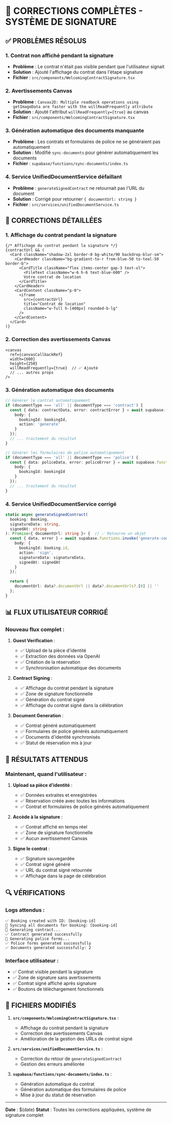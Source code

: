 # 🎯 CORRECTIONS COMPLÈTES - SYSTÈME DE SIGNATURE

## ✅ **PROBLÈMES RÉSOLUS**

### 1. **Contrat non affiché pendant la signature**
- **Problème** : Le contrat n'était pas visible pendant que l'utilisateur signait
- **Solution** : Ajouté l'affichage du contrat dans l'étape signature
- **Fichier** : `src/components/WelcomingContractSignature.tsx`

### 2. **Avertissements Canvas**
- **Problème** : `Canvas2D: Multiple readback operations using getImageData are faster with the willReadFrequently attribute`
- **Solution** : Ajouté l'attribut `willReadFrequently={true}` au canvas
- **Fichier** : `src/components/WelcomingContractSignature.tsx`

### 3. **Génération automatique des documents manquante**
- **Problème** : Les contrats et formulaires de police ne se généraient pas automatiquement
- **Solution** : Modifié `sync-documents` pour générer automatiquement les documents
- **Fichier** : `supabase/functions/sync-documents/index.ts`

### 4. **Service UnifiedDocumentService défaillant**
- **Problème** : `generateSignedContract` ne retournait pas l'URL du document
- **Solution** : Corrigé pour retourner `{ documentUrl: string }`
- **Fichier** : `src/services/unifiedDocumentService.ts`

## 🔧 **CORRECTIONS DÉTAILLÉES**

### **1. Affichage du contrat pendant la signature**

```tsx
{/* Affichage du contrat pendant la signature */}
{contractUrl && (
  <Card className="shadow-2xl border-0 bg-white/90 backdrop-blur-sm">
    <CardHeader className="bg-gradient-to-r from-blue-50 to-teal-50 border-b">
      <CardTitle className="flex items-center gap-3 text-xl">
        <FileText className="w-6 h-6 text-blue-600" />
        Votre contrat de location
      </CardTitle>
    </CardHeader>
    <CardContent className="p-0">
      <iframe 
        src={contractUrl} 
        title="Contrat de location" 
        className="w-full h-[400px] rounded-b-lg" 
      />
    </CardContent>
  </Card>
)}
```

### **2. Correction des avertissements Canvas**

```tsx
<canvas
  ref={canvasCallbackRef}
  width={600}
  height={250}
  willReadFrequently={true}  // ✅ Ajouté
  // ... autres props
/>
```

### **3. Génération automatique des documents**

```typescript
// Générer le contrat automatiquement
if (documentType === 'all' || documentType === 'contract') {
  const { data: contractData, error: contractError } = await supabase.functions.invoke('generate-contract', {
    body: {
      bookingId: bookingId,
      action: 'generate'
    }
  });
  // ... traitement du résultat
}

// Générer les formulaires de police automatiquement
if (documentType === 'all' || documentType === 'police') {
  const { data: policeData, error: policeError } = await supabase.functions.invoke('generate-police-forms', {
    body: {
      bookingId: bookingId
    }
  });
  // ... traitement du résultat
}
```

### **4. Service UnifiedDocumentService corrigé**

```typescript
static async generateSignedContract(
  booking: Booking, 
  signatureData: string, 
  signedAt: string
): Promise<{ documentUrl: string }> {  // ✅ Retourne un objet
  const { data, error } = await supabase.functions.invoke('generate-contract', { 
    body: {
      bookingId: booking.id,
      action: 'sign',
      signatureData: signatureData,
      signedAt: signedAt
    }
  });
  
  return {
    documentUrl: data?.documentUrl || data?.documentUrls?.[0] || ''
  };
}
```

## 📊 **FLUX UTILISATEUR CORRIGÉ**

### **Nouveau flux complet** :

1. **Guest Verification** :
   - ✅ Upload de la pièce d'identité
   - ✅ Extraction des données via OpenAI
   - ✅ Création de la réservation
   - ✅ Synchronisation automatique des documents

2. **Contract Signing** :
   - ✅ Affichage du contrat pendant la signature
   - ✅ Zone de signature fonctionnelle
   - ✅ Génération du contrat signé
   - ✅ Affichage du contrat signé dans la célébration

3. **Document Generation** :
   - ✅ Contrat généré automatiquement
   - ✅ Formulaires de police générés automatiquement
   - ✅ Documents d'identité synchronisés
   - ✅ Statut de réservation mis à jour

## 🎯 **RÉSULTATS ATTENDUS**

### **Maintenant, quand l'utilisateur** :

1. **Upload sa pièce d'identité** :
   - ✅ Données extraites et enregistrées
   - ✅ Réservation créée avec toutes les informations
   - ✅ Contrat et formulaires de police générés automatiquement

2. **Accède à la signature** :
   - ✅ Contrat affiché en temps réel
   - ✅ Zone de signature fonctionnelle
   - ✅ Aucun avertissement Canvas

3. **Signe le contrat** :
   - ✅ Signature sauvegardée
   - ✅ Contrat signé généré
   - ✅ URL du contrat signé retournée
   - ✅ Affichage dans la page de célébration

## 🔍 **VÉRIFICATIONS**

### **Logs attendus** :
```
✅ Booking created with ID: [booking-id]
🔄 Syncing all documents for booking: [booking-id]
📄 Generating contract...
✅ Contract generated successfully
📄 Generating police forms...
✅ Police forms generated successfully
✅ Documents generated successfully: 2
```

### **Interface utilisateur** :
- ✅ Contrat visible pendant la signature
- ✅ Zone de signature sans avertissements
- ✅ Contrat signé affiché après signature
- ✅ Boutons de téléchargement fonctionnels

## 📁 **FICHIERS MODIFIÉS**

1. **`src/components/WelcomingContractSignature.tsx`** :
   - Affichage du contrat pendant la signature
   - Correction des avertissements Canvas
   - Amélioration de la gestion des URLs de contrat signé

2. **`src/services/unifiedDocumentService.ts`** :
   - Correction du retour de `generateSignedContract`
   - Gestion des erreurs améliorée

3. **`supabase/functions/sync-documents/index.ts`** :
   - Génération automatique du contrat
   - Génération automatique des formulaires de police
   - Mise à jour du statut de réservation

---

**Date** : $(date)
**Statut** : Toutes les corrections appliquées, système de signature complet
